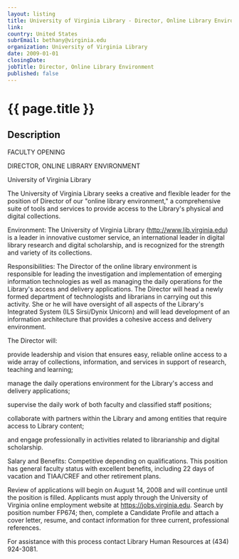 ```yaml
---
layout: listing
title: University of Virginia Library - Director, Online Library Environment
link:
country: United States
subrEmail: bethany@virginia.edu
organization: University of Virginia Library 
date: 2009-01-01
closingDate: 
jobTitle: Director, Online Library Environment
published: false
---
```



# {{ page.title }}

## Description






FACULTY OPENING <br/>

DIRECTOR, ONLINE LIBRARY ENVIRONMENT <br/>

University of Virginia Library <br/>


The University of Virginia Library seeks a creative and flexible leader for the position of Director of our "online library environment," a comprehensive suite of tools and services to provide access to the Library's physical and digital collections. <br/>


Environment: The University of Virginia Library (http://www.lib.virginia.edu) is a leader in innovative customer service, an international leader in digital library research and digital scholarship, and is recognized for the strength and variety of its collections. <br/>


Responsibilities: The Director of the online library environment is responsible for leading the investigation and implementation of emerging information technologies as well as managing the daily operations for the Library's access and delivery applications. The Director will head a newly formed department of technologists and librarians in carrying out this activity. She or he will have oversight of all aspects of the Library's Integrated System (ILS Sirsi/Dynix Unicorn) and will lead development of an information architecture that provides a cohesive access and delivery environment. <br/>


The Director will: <br/>


provide leadership and vision that ensures easy, reliable online access to a wide array of collections, information, and services in support of research, teaching and learning; <br/>

manage the daily operations environment for the Library's access and delivery applications; <br/>

supervise the daily work of both faculty and classified staff positions; <br/>

collaborate with partners within the Library and among entities that require access to Library content; <br/>

and engage professionally in activities related to librarianship and digital scholarship. <br/>


Salary and Benefits: Competitive depending on qualifications. This position has general faculty status with excellent benefits, including 22 days of vacation and TIAA/CREF and other retirement plans. <br/>


Review of applications will begin on August 14, 2008 and will continue until the position is filled. Applicants must apply through the University of Virginia online employment website at https://jobs.virginia.edu. Search by position number FP674; then, complete a Candidate Profile and attach a cover letter, resume, and contact information for three current, professional references. <br/>


For assistance with this process contact Library Human Resources at (434) 924-3081.  

